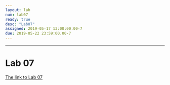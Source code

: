 ```yaml
---
layout: lab
num: lab07
ready: true
desc: "Lab07"
assigned: 2019-05-17 13:00:00.00-7
due: 2019-05-22 23:59:00.00-7
---
```


***

# Lab 07
[The link to Lab 07](https://int15.lsit.ucsb.edu/hub/user-redirect/git-pull?repo=https://github.com/ucsb-int15/s19-assignments&subPath=lab/lab07/lab07.ipynb)
